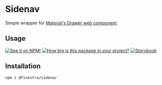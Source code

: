 # Sidenav

Simple wrapper for [Material's Drawer web component](https://material-components.github.io/material-web/demos/drawer/).

## Usage

[![See it on NPM!](https://img.shields.io/npm/v/@finastra/sidenav?style=for-the-badge)](https://www.npmjs.com/package/@finastra/sidenav)
[![How big is this package in your project?](https://img.shields.io/bundlephobia/minzip/@finastra/sidenav?style=for-the-badge)](https://bundlephobia.com/result?p=@finastra/sidenav')
[![Storybook](https://shields.io/badge/-Play%20with%20this%20web%20component-2a0481?logo=storybook&style=for-the-badge)](https://finastra.github.io/finastra-design-system/?path=/story/components-sidenav--default)

## Installation
```
npm i @finastra/sidenav
```
